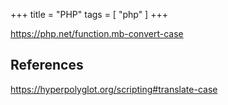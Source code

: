+++
title = "PHP"
tags = [ "php" ]
+++

<https://php.net/function.mb-convert-case>

## References

<https://hyperpolyglot.org/scripting#translate-case>
